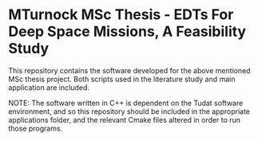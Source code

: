 # MTurnock MSc Thesis - EDTs For Deep Space Missions, A Feasibility Study

This repository contains the software developed for the above mentioned MSc thesis project. Both scripts used in the literature study and main application are included.

NOTE: The software written in C++ is dependent on the Tudat software environment, and so this repository should be included in the appropriate applications folder, and the relevant Cmake files altered in order to run those programs.
